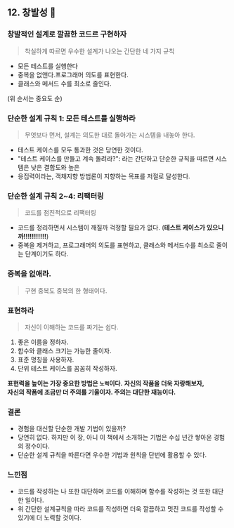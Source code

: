 ## 12. 창발성 🎈

### 창발적인 설계로 깔끔한 코드르 구현하자
> 착실하게 따르면 우수한 설계가 나오는 간단한 네 가지 규칙

- 모든 테스트를 실행한다
- 중복을 없앤다.프로그래머 의도를 표현한다.
- 클래스와 메서드 수를 최소로 줄인다.

(위 순서는 중요도 순)

### 단순한 설계 규칙 1: 모든 테스트를 실행하라
> 무엇보다 먼저, 설계는 의도한 대로 돌아가는 시스템을 내놓아 한다.
- 테스트 케이스를 모두 통과한 것은 당연한 것이다.
- "테스트 케이스를 만들고 계속 돌려라?": 라는 간단하고 단순한 규칙을 따르면 시스템은 낮은 결합도와 높은
- 응집력이라는, 객채지향 방법론이 지향하는 목표를 저절로 달성한다.

### 단순한 설계 규칙 2~4: 리팩터링
> 코드를 점진적으로 리팩터링
- 코드를 정리하면서 시스템이 깨질까 걱정할 필요가 없다. (**테스트 케이스가 있으니까!!!!!!!!!!!**)
- 중복을 제거하고, 프로그래머의 의도를 표현하고, 클래스와 메서드수를 최소로 줄이는 단계이기도 하다.

### 중복을 없애라.
> 구현 중복도 중복의 한 형태이다.

### 표현하라
> 자신이 이해하는 코드를 짜기는 쉽다.

1. 좋은 이름을 정하자.
2. 함수와 클래스 크기는 가능한 줄이자.
3. 표준 명칭을 사용하자.
4. 단위 테스트 케이스를 꼼꼼히 작성하자.

**표현력을 높이는 가장 중요한 방법은 ```노력```이다.**
**자신의 작품을 더욱 자랑해보자, <br />자신의 작품에 조금만 더 주의를 기울이자. 주의는 대단한 재능이다.**

### 결론
- 경험을 대신할 단순한 개발 기법이 있을까?
- 당연히 없다. 하지만 이 장, 아니 이 책에서 소개하는 기법은 수십 년간 쌓아온 경험의 정수이다.
- 단순한 설계 규칙을 따른다면 우수한 기법과 원칙을 단번에 활용할 수 있다.

### 느낀점
- 코드를 작성하는 나 또한 대단하며 코드를 이해하며 함수를 작성하는 것 또한 대단한 일이다.
- 위 간단한 설계규칙을 따라 코드를 작성하면 더욱 깔끔하고 멋진 코드를 작성할 수 있기에 더 노력할 것이다.
